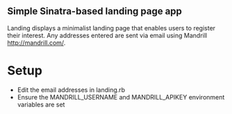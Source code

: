 ## Simple Sinatra-based landing page app
Landing displays a minimalist landing page that enables users to register their interest. Any addresses entered are sent via email using Mandrill <http://mandrill.com/>.
# Setup
* Edit the email addresses in landing.rb
* Ensure the MANDRILL_USERNAME and MANDRILL_APIKEY environment variables are set